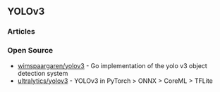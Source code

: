 ## YOLOv3

### Articles


### Open Source
- [wimspaargaren/yolov3](https://github.com/wimspaargaren/yolov3) - Go implementation of the yolo v3 object detection system
- [ultralytics/yolov3](https://github.com/ultralytics/yolov3) - YOLOv3 in PyTorch > ONNX > CoreML > TFLite

